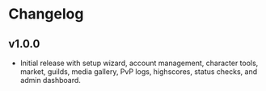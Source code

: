 # Changelog

## v1.0.0
- Initial release with setup wizard, account management, character tools, market, guilds, media gallery, PvP logs, highscores, status checks, and admin dashboard.
